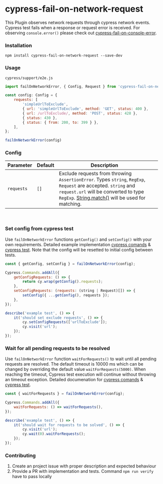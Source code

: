 # cypress-fail-on-network-request

This Plugin observes network requests through cypress network events. Cypress test fails when a response or request error is received. For observing `console.error()` please check out [cypress-fail-on-console-error](https://www.npmjs.com/package/cypress-fail-on-console-error).

### Installation

```
npm install cypress-fail-on-network-request --save-dev
```

### Usage

`cypress/support/e2e.js`

```js
import failOnNetworkError, { Config, Request } from 'cypress-fail-on-network-request';

const config: Config = {
    requests: [
        'simpleUrlToExclude',
        { url: 'simpleUrlToExclude', method: 'GET', status: 400 },
        { url: /urlToExclude/, method: 'POST', status: 428 },
        { status: 430 },
        { status: { from: 200, to: 399 } },
    ],
};

failOnNetworkError(config)
```

### Config

| Parameter             | Default               | <div style="width:300px">Description</div>    |
|---                    |---                    |---                                            |
| `requests`     | `[]` | Exclude requests from throwing `AssertionError`. Types `string`, `RegExp`, `Request` are accepted. `string` and `request.url` will be converted to type `RegExp`. [String.match()](https://developer.mozilla.org/de/docs/Web/JavaScript/Reference/Global_Objects/String/match) will be used for matching. |                                   

<br/>

### Set config from cypress test 
Use `failOnNetworkError` functions `getConfig()` and `setConfig()` with your own requirements. Detailed example implementation [cypress comands](https://github.com/nils-hoyer/cypress-fail-on-network-request/blob/main/cypress/support/e2e.ts#L14-L64) & [cypress test](https://github.com/nils-hoyer/cypress-fail-on-network-request/blob/main/cypress/e2e/shouldfailOnNetworkError.cy.ts#L1-L25). Note that the config will be resetted to initial config between tests.
```js
const { getConfig, setConfig } = failOnNetworkError(config);

Cypress.Commands.addAll({
    getConfigRequests: () => {
        return cy.wrap(getConfig().requests);
    },
    setConfigRequests: (requests: (string | Request)[]) => {
        setConfig({ ...getConfig(), requests });
    },
});
```

```js
describe('example test', () => {
    it('should set exclude requests', () => {
        cy.setConfigRequests(['urlToExclude']);
        cy.visit('url');
    });
});
```

### Wait for all pending requests to be resolved
Use `failOnNetworkError` function `waitForRequests()` to wait until all pending requests are resolved. The default timeout is 10000 ms which can be changed by overriding the default value `waitForRequests(5000)`. When reaching the timeout, Cypress test execution will continue without throwing an timeout exception.
Detailed documenation for [cypress comands](https://github.com/nils-hoyer/cypress-fail-on-network-request/blob/main/cypress/support/e2e.ts#L13-L35) & [cypress test](https://github.com/nils-hoyer/cypress-fail-on-network-request/blob/main/cypress/e2e/shouldWaitForRequests.cy.ts).

```js
const { waitForRequests } = failOnNetworkError(config);

Cypress.Commands.addAll({
    waitForRequests: () => waitForRequests(),
});
```

```js
describe('example test', () => {
    it('should wait for requests to be solved', () => {
        cy.visit('url');
        cy.wait(0).waitForRequests();
    });
});
```


### Contributing
1. Create an project issue with proper description and expected behaviour
2. Provide a PR with implementation and tests. Command `npm run verify` have to pass locally
